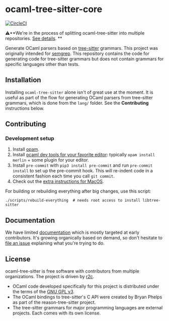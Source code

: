 ocaml-tree-sitter-core
==

[![CircleCI](https://circleci.com/gh/returntocorp/ocaml-tree-sitter.svg?style=svg)](https://circleci.com/gh/returntocorp/ocaml-tree-sitter)

⚠️**We're in the process of splitting ocaml-tree-sitter into multiple
repositories. [See
details](https://github.com/returntocorp/ocaml-tree-sitter/issues/204). **

Generate OCaml parsers based on
[tree-sitter](https://tree-sitter.github.io/tree-sitter/) grammars.
This project was originally intended
for [semgrep](https://github.com/returntocorp/semgrep).
This repository contains the code for generating code for tree-sitter
grammars but does not contain grammars for specific languages other
than tests.

Installation
--

Installing `ocaml-tree-sitter` alone isn't of great use at the
moment. It is useful as part of the flow for generating OCaml parsers
from tree-sitter grammars, which is done from the `lang/` folder.
See the **Contributing** instructions below.

Contributing
--

### Development setup

1. Install [opam](https://opam.ocaml.org/doc/Install.html).
2. Install [ocaml dev tools for your favorite
   editor](https://github.com/janestreet/install-ocaml):
   typically `opam install merlin` + some plugin for your editor.
3. Install `pre-commit` with `pip3 install pre-commit` and run
   `pre-commit install` to set up the pre-commit hook.
   This will re-indent code in a consistent fashion each time you call
   `git commit`.
4. Check out the [extra instructions for MacOS](doc/macos.md).

For building or rebuilding everything after big changes, use this script:
```
./scripts/rebuild-everything  # needs root access to install libtree-sitter
```

Documentation
--

We have limited [documentation](doc) which is mostly targeted at
early contributors. It's growing organically based on demand, so don't
hesitate to [file an issue](https://github.com/returntocorp/ocaml-tree-sitter/issues)
explaining what you're trying to do.

License
--

ocaml-tree-sitter is free software with contributors from multiple
organizations. The project is driven by [r2c](https://github.com/returntocorp).

- OCaml code developed specifically for this project is
  distributed under the terms of the [GNU GPL v3](LICENSE).
- The OCaml bindings to tree-sitter's C API were created by Bryan
  Phelps as part of the reason-tree-sitter project.
- The tree-sitter grammars for major programming languages are
  external projects. Each comes with its own license.

